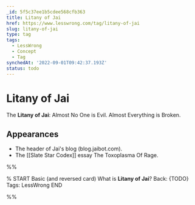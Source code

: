 ```yaml
---
_id: 5f5c37ee1b5cdee568cfb363
title: Litany of Jai
href: https://www.lesswrong.com/tag/litany-of-jai
slug: litany-of-jai
type: tag
tags:
  - LessWrong
  - Concept
  - Tag
synchedAt: '2022-09-01T09:42:37.193Z'
status: todo
---
```


# Litany of Jai

The **Litany of Jai**: Almost No One is Evil. Almost Everything is Broken.

## Appearances

- The header of Jai's blog (blog.jaibot.com).
- The [[Slate Star Codex]] essay The Toxoplasma Of Rage.


%%

% START
Basic (and reversed card)
What is **Litany of Jai**?
Back: {TODO}
Tags: LessWrong
END

%%
	
